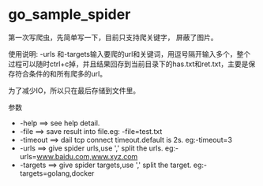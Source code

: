 # go_sample_spider
第一次写爬虫，先简单写一下，目前只支持爬关键字， 屏蔽了图片。

使用说明: -urls 和-targets输入要爬的url和关键词，用逗号隔开输入多个，整个过程可以随时ctrl+c掉，并且结果回存到当前目录下的has.txt和ret.txt，主要是保存符合条件的和所有爬多的url。

为了减少IO，所以只在最后存储到文件里。

参数
* -help      ==>   see help detail.
* -file      ==>   save result into file.eg: -file=test.txt
* -timeout   ==>   dail tcp connect timeout.default is 2s. eg:-timeout=3
* -urls      ==>   give spider urls,use ',' split the urls. eg:-urls=www.baidu.com,www.xyz.com
* -targets   ==>   give spider targets,use ',' split the target. eg:-targets=golang,docker
